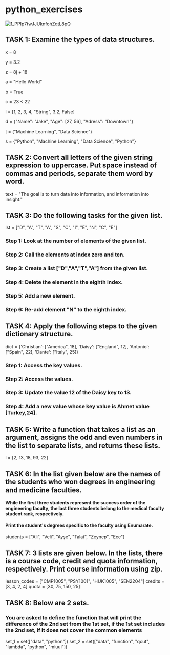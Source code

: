 # python_exercises

![1_PPIp7twJJUknfohZqtL8pQ](https://user-images.githubusercontent.com/61653147/220609208-999d1b06-f06f-4784-9ed8-8bbb38c0eef8.jpg)


## TASK 1: Examine the types of data structures.

x = 8

y = 3.2

z = 8j + 18

a = "Hello World"

b = True

c = 23 < 22

l = [1, 2, 3, 4, "String", 3.2, False]

d = {"Name": "Jake",
     "Age": [27, 56],
     "Adress": "Downtown"}

t = ("Machine Learning", "Data Science")

s = {"Python", "Machine Learning", "Data Science", "Python"}



## TASK 2: Convert all letters of the given string expression to uppercase. Put space instead of commas and periods, separate them word by word.

text = "The goal is to turn data into information, and information into insight."



## TASK 3: Do the following tasks for the given list.

lst = ["D", "A", "T", "A", "S", "C", "I", "E", "N", "C", "E"]

### Step 1: Look at the number of elements of the given list.

### Step 2: Call the elements at index zero and ten.

### Step 3: Create a list ["D","A","T","A"] from the given list.

### Step 4: Delete the element in the eighth index.

### Step 5: Add a new element.

### Step 6: Re-add element "N" to the eighth index.



## TASK 4: Apply the following steps to the given dictionary structure.

dict = {'Christian': ["America", 18],
        'Daisy': ["England", 12],
        'Antonio': ["Spain", 22],
        'Dante': ["Italy", 25]}

### Step 1: Access the key values.

### Step 2: Access the values.

### Step 3: Update the value 12 of the Daisy key to 13.

### Step 4: Add a new value whose key value is Ahmet value [Turkey,24].



## TASK 5: Write a function that takes a list as an argument, assigns the odd and even numbers in the list to separate lists, and returns these lists.

l = [2, 13, 18, 93, 22]



## TASK 6: In the list given below are the names of the students who won degrees in engineering and medicine faculties.
#### While the first three students represent the success order of the engineering faculty, the last three students belong to the medical faculty student rank, respectively.
#### Print the student's degrees specific to the faculty using Enumarate.

students = ["Ali", "Veli", "Ayşe", "Talat", "Zeynep", "Ece"]




## TASK 7: 3 lists are given below. In the lists, there is a course code, credit and quota information, respectively. Print course information using zip.

lesson_codes = ["CMP1005", "PSY1001", "HUK1005", "SEN2204"]
credits = [3, 4, 2, 4]
quota = [30, 75, 150, 25]




## TASK 8: Below are 2 sets.
### You are asked to define the function that will print the difference of the 2nd set from the 1st set, if the 1st set includes the 2nd set, if it does not cover the common elements

set_1 = set(["data", "python"])
set_2 = set(["data", "function", "qcut", "lambda", "python", "miuul"])



